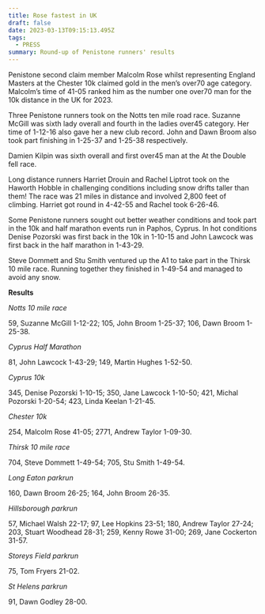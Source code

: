 ```yaml
---
title: Rose fastest in UK
draft: false
date: 2023-03-13T09:15:13.495Z
tags:
  - PRESS
summary: Round-up of Penistone runners' results
---
```

Penistone second claim member Malcolm Rose whilst representing England Masters at the Chester 10k claimed gold in the men’s over70 age category.  Malcolm’s time of 41-05 ranked him as the number one over70 man for the 10k distance in the UK for 2023.

Three Penistone runners took on the Notts ten mile road race.  Suzanne McGill was sixth lady overall and fourth in the ladies over45 category.  Her time of 1-12-16 also gave her a new club record.  John and Dawn Broom also took part finishing in 1-25-37 and 1-25-38 respectively.

Damien Kilpin was sixth overall and first over45 man at the At the Double fell race.

Long distance runners Harriet Drouin and Rachel Liptrot took on the Haworth Hobble in challenging conditions including snow drifts taller than them! The race was 21 miles in distance and involved 2,800 feet of climbing.  Harriet got round in 4-42-55 and Rachel took 6-26-46.

Some Penistone runners sought out better weather conditions and took part in the 10k and half marathon events run in Paphos, Cyprus.  In hot conditions Denise Pozorski was first back in the 10k in 1-10-15 and John Lawcock was first back in the half marathon in 1-43-29.

Steve Dommett and Stu Smith ventured up the A1 to take part in the Thirsk 10 mile race.  Running together they finished in 1-49-54 and managed to avoid any snow.

**R﻿esults**

*Notts 10 mile race*

59, Suzanne McGill 1-12-22; 105, John Broom 1-25-37; 106, Dawn Broom 1-25-38.

*Cyprus Half Marathon*

81, John Lawcock 1-43-29; 149, Martin Hughes 1-52-50.

*Cyprus 10k*

345, Denise Pozorski 1-10-15; 350, Jane Lawcock 1-10-50; 421, Michal Pozorski 1-20-54; 423, Linda Keelan 1-21-45.

*Chester 10k*

254, Malcolm Rose 41-05; 2771, Andrew Taylor 1-09-30.

*Thirsk 10 mile race*

704, Steve Dommett 1-49-54; 705, Stu Smith 1-49-54.

*Long Eaton parkrun*

160, Dawn Broom 26-25; 164, John Broom 26-35.

*Hillsborough parkrun*

57, Michael Walsh 22-17; 97, Lee Hopkins 23-51; 180, Andrew Taylor 27-24; 203, Stuart Woodhead 28-31; 259, Kenny Rowe 31-00; 269, Jane Cockerton 31-57.

*Storeys Field parkrun*

75, Tom Fryers 21-02.

*St Helens parkrun*

91, Dawn Godley 28-00.